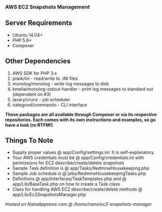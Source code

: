 ### AWS EC2 Snapshots Management

## Server Requirements
* Ubuntu 14.04+
* PHP 5.6+
* Composer

## Other Dependencies
1. AWS SDK for PHP 3.x
2. piwik/ini - read/write to .INI files
3. monolog/monolog - write log messages to disk
4. kmelia/monolog-stdout-handler - print log messages to standard out (dependent on #3)
5. lavary/crunz - job scheduler
6. nategood/commando - CLI interface

**These packages are all available through Composer or via its respective repositories. Each comes with its own instructions and examples, so go have a look (re:RTFM!)**

## Things To Note
* Supply proper values @ app/Config/settings.ini. It is self-explanatory.
* Your AWS credentials must be @ app/Config/credentials.ini with permissions for EC2 describe/create/delete snapshots
* Sample Task definition is @ app/Tasks/RedmineHousekeeping.php
* Sample Job schedule is @ jobs/RedmineHousekeepingTasks.php
* Definitions @ app/Interfaces/TaskTemplates.php and @ app/Lib/BaseTask.php on how to create a Task class
* Class for handling AWS EC2 describe/create/delete methods @ app/Lib/Ec2SnapshotsManager.php

*Hosted on NanoAppstore.com @ /home/nano/ec2-snapshots-manager*